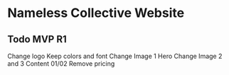 # Nameless Collective Website

## Todo MVP R1

Change logo
Keep colors and font
Change Image 1 Hero
Change Image 2 and 3 Content 01/02
Remove pricing
